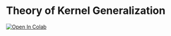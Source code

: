 # Theory of Kernel Generalization  


[![Open In Colab](https://colab.research.google.com/assets/colab-badge.svg)](https://colab.research.google.com/github/Pehlevan-Group/kernel-generalization/blob/main/PaperFigures/Fig1_MNIST_Classification.ipynb)
